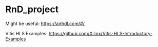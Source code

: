# RnD_project

Might be useful: https://airhdl.com/#/

Vitis HLS Examples: https://github.com/Xilinx/Vitis-HLS-Introductory-Examples
